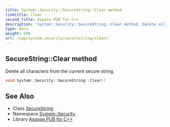 ```yaml
---
title: System::Security::SecureString::Clear method
linktitle: Clear
second_title: Aspose.PUB for C++
description: 'System::Security::SecureString::Clear method. Delete all characters from the current secure string in C++.'
type: docs
weight: 600
url: /cpp/system.security/securestring/clear/
---
```

## SecureString::Clear method


Delete all characters from the current secure string.

```cpp
void System::Security::SecureString::Clear()
```

## See Also

* Class [SecureString](../)
* Namespace [System::Security](../../)
* Library [Aspose.PUB for C++](../../../)

